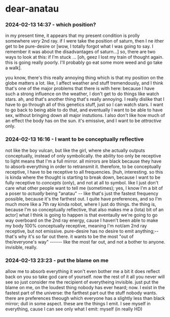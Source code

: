 # dear-anatau

### 2024-02-13 14:37 - which position?

in my present time, it appears that my present condition is prolly somewhere *very* 2nd ray. if I were take the position of saturn, then I ne
ither get to be pure-desire or [wow, I totally forgot what I was going to say. I remember it was about the disadvantages of saturn...]
	so, there are two ways to look at this: if I'm stuck ... [oh, geez I lost my train of thought again. this is going really poorly. I'll probably go eat some more weed and go take a walk].

you know, there's this really annoying thing which is that my position on the globe matters a lot. like, I affect weather and stuff tremendously, and I think that's one of the major problems that there is with here: because I have such a strong influence on the weather, I don't get to do things like watch stars.
ah, and that's another thing that's really annoying. I really dislike that I have to go through all of this genetics stuff, just so I can watch stars. I want to go back to being able to do that, and eventually I want to be able to have sex, without bringing down all major instutions. I also don't like how much of an effect the body has on the sun. it's emissive, and I want to be *attractive* only.

### 2024-02-13 16:16 - I want to be conceptually reflective

not like the boy vulcan, but like the girl, where she actually outputs conceptually, instead of only symbolically. the ability too only be receptive to light means that I'm a full mirror. all mirrors are black because they have to absorb everything in order to retransmit it. therefore, to be conceptually receptive, I have to be receptive to all frequencies. [huh, interesting. so this is kinda where the thought is starting to break down, because I want to be fully receptive to *concepts* (only), and not at all to symbol. like I just don't care what other people want to tell me (sometimes); yes, I know I'm a bit of a poser to *actually* being "anatau" -- like that's just the fastest frequency possible, because it's the farthest out. I quite have preferences, and so I'm much more like a 7th ray kinda robot, where I just do things. the thing is, because I'm so conceptually reflective, that also makes me a (lota) bit of an actor]
what I think is going to happen is that eventaully we're going to go way overboard on the 2nd ray energy, cause I haven't been able to make my body 100% conceptually receptive, meaning I'm not/am 2nd ray receptive, but not emissive. pure-desire has no desire to emit anything;-- that's why it's so far out there. it wants to be the most "out of the/everyone's way" ------ like the most far out, and not a bother to anyone. invisible, really.

### 2024-02-13 23:23 - put the blame on me

allow me to absorb everything
it won't even bother me a bit
it does reflect back on you so
take god care of yourself. now
the rest of it all you never will
see so just consider me the recipient
of everytheing invisible. just put the
blame on me, on the loudest thing nobody
has ever heard; now. I exist in the fastest
part of the universe: the farthest part out
the stuff nobody wants. there are preferences
theough which everyone has a slightly less than
black mirror; dull in some aspect. these are the
things I emit. I see myself in everything, cause
I can see only what I emit: myself (in really HD)
